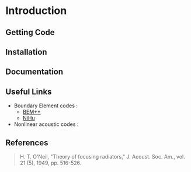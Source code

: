 # Introduction

## Getting Code

## Installation

## Documentation

## Useful Links

* Boundary Element codes : 
  * [BEM++](http://www.bempp.org/) 
  * [NiHu](http://last.hit.bme.hu/nihu/index.html)
* Nonlinear acoustic codes : 

## References

> H. T. O'Neil, "Theory of focusing radiators," J. Acoust. Soc. Am., vol. 21 (5), 1949, pp. 516-526.

